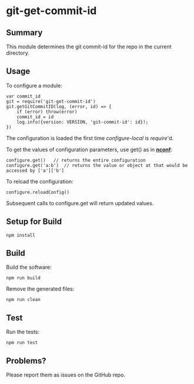 # git-get-commit-id
## Summary
This module determines the git commit-id for the repo in the current directory.


## Usage


To configure a module:
```
var commit_id
git = require('git-get-commit-id')
git.getGitCommitID(log, (error, id) => {
    if (error) throw(error)
    commit_id = id
    log.info({version: VERSION, 'git-commit-id': id});
})

```
The configuration is loaded the first time *configure-local* is *require*'d.


To get the values of configuration parameters, use get() as in [**nconf**](https://github.com/indexzero/nconf):
```
configure.get()   // returns the entire configuration
configure.get('a:b')  // returns the value or object at that would be accessed by ['a']['b']
```

To reload the configuration:
```
configure.reloadConfig()
```
Subsequent calls to configure.get will return updated values.

## Setup for Build
```
npm install
```

## Build
Build the software:  
```
npm run build
```

Remove the generated files:
```
npm run clean
```

## Test
Run the tests:  
```
npm run test
```

## Problems?
Please report them as issues on the GitHub repo.
